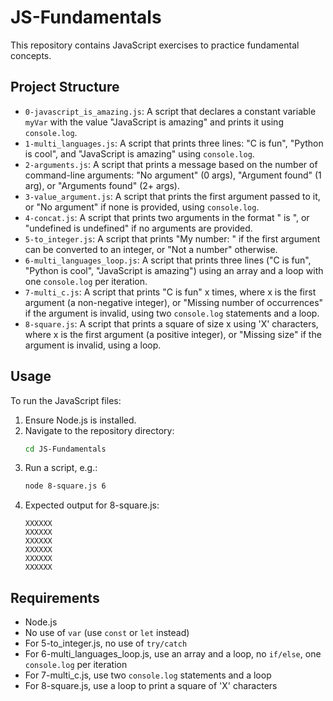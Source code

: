 # JS-Fundamentals

This repository contains JavaScript exercises to practice fundamental concepts.

## Project Structure
- `0-javascript_is_amazing.js`: A script that declares a constant variable `myVar` with the value "JavaScript is amazing" and prints it using `console.log`.
- `1-multi_languages.js`: A script that prints three lines: "C is fun", "Python is cool", and "JavaScript is amazing" using `console.log`.
- `2-arguments.js`: A script that prints a message based on the number of command-line arguments: "No argument" (0 args), "Argument found" (1 arg), or "Arguments found" (2+ args).
- `3-value_argument.js`: A script that prints the first argument passed to it, or "No argument" if none is provided, using `console.log`.
- `4-concat.js`: A script that prints two arguments in the format "<arg1> is <arg2>", or "undefined is undefined" if no arguments are provided.
- `5-to_integer.js`: A script that prints "My number: <first argument converted to integer>" if the first argument can be converted to an integer, or "Not a number" otherwise.
- `6-multi_languages_loop.js`: A script that prints three lines ("C is fun", "Python is cool", "JavaScript is amazing") using an array and a loop with one `console.log` per iteration.
- `7-multi_c.js`: A script that prints "C is fun" x times, where x is the first argument (a non-negative integer), or "Missing number of occurrences" if the argument is invalid, using two `console.log` statements and a loop.
- `8-square.js`: A script that prints a square of size x using 'X' characters, where x is the first argument (a positive integer), or "Missing size" if the argument is invalid, using a loop.

## Usage
To run the JavaScript files:
1. Ensure Node.js is installed.
2. Navigate to the repository directory:
   ```bash
   cd JS-Fundamentals
   ```
3. Run a script, e.g.:
   ```bash
   node 8-square.js 6
   ```
4. Expected output for 8-square.js:
   ```
   XXXXXX
   XXXXXX
   XXXXXX
   XXXXXX
   XXXXXX
   XXXXXX
   ```

## Requirements
- Node.js
- No use of `var` (use `const` or `let` instead)
- For 5-to_integer.js, no use of `try/catch`
- For 6-multi_languages_loop.js, use an array and a loop, no `if/else`, one `console.log` per iteration
- For 7-multi_c.js, use two `console.log` statements and a loop
- For 8-square.js, use a loop to print a square of 'X' characters

